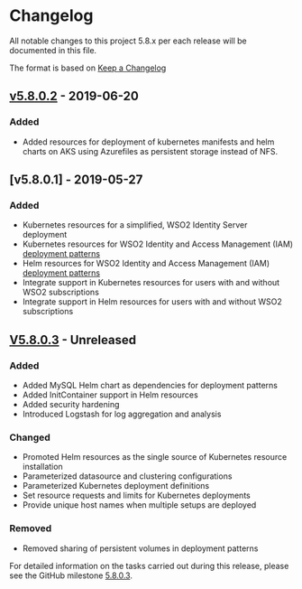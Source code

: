 # Changelog
All notable changes to this project 5.8.x per each release will be documented in this file.

The format is based on [Keep a Changelog](https://keepachangelog.com/en/1.0.0/)

## [v5.8.0.2] - 2019-06-20

### Added 

- Added resources for deployment of kubernetes manifests and helm charts on AKS using Azurefiles as persistent storage instead of NFS.

## [v5.8.0.1] - 2019-05-27

### Added
- Kubernetes resources for a simplified, WSO2 Identity Server deployment
- Kubernetes resources for WSO2 Identity and Access Management (IAM) [deployment patterns](https://docs.wso2.com/display/IS580/Deployment+Patterns)
- Helm resources for WSO2 Identity and Access Management (IAM) [deployment patterns](https://docs.wso2.com/display/IS580/Deployment+Patterns)
- Integrate support in Kubernetes resources for users with and without WSO2 subscriptions
- Integrate support in Helm resources for users with and without WSO2 subscriptions

[v5.8.0.2]: https://github.com/wso2/kubernetes-is/compare/v5.8.0.1...v5.8.0.2

## [V5.8.0.3] - Unreleased

### Added
- Added MySQL Helm chart as dependencies for deployment patterns
- Added InitContainer support in Helm resources
- Added security hardening
- Introduced Logstash for log aggregation and analysis

### Changed
- Promoted Helm resources as the single source of Kubernetes resource installation
- Parameterized datasource and clustering configurations
- Parameterized Kubernetes deployment definitions
- Set resource requests and limits for Kubernetes deployments
- Provide unique host names when multiple setups are deployed

### Removed
- Removed sharing of persistent volumes in deployment patterns

[v5.8.0.3]: https://github.com/wso2/kubernetes-is/compare/v5.8.0.2...v5.8.0.3

For detailed information on the tasks carried out during this release, please see the GitHub milestone [5.8.0.3](https://github.com/wso2/kubernetes-is/milestone/3).
